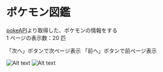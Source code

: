 # ポケモン図鑑

[pokeAPI](https://pokeapi.co/ 'pokeAPI')より取得した、ポケモンの情報をする<br/>
1 ページの表示数：20 匹

「次へ」ボタンで次ページ表示
「前へ」ボタンで前ページ表示

![Alt text](%E3%83%9B%E3%82%9A%E3%82%B1%E3%83%A2%E3%83%B3%E5%9B%B3%E9%91%91%E3%83%8F%E3%83%BC%E3%83%88%E3%82%99%E3%82%B3%E3%83%92%E3%82%9A%E3%83%BC1.png)
![Alt text](%E3%83%9B%E3%82%9A%E3%82%B1%E3%83%A2%E3%83%B3%E5%9B%B3%E9%91%91%E3%83%8F%E3%83%BC%E3%83%88%E3%82%99%E3%82%B3%E3%83%92%E3%82%9A%E3%83%BC2.png)
